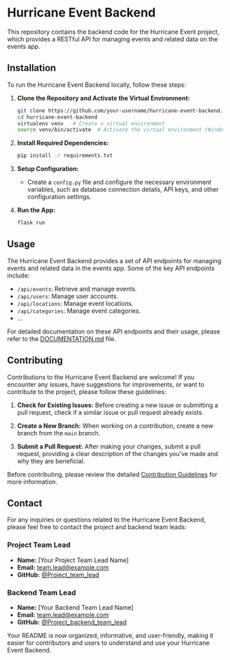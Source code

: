 # Hurricane Event Backend

This repository contains the backend code for the Hurricane Event project, which provides a RESTful API for managing events and related data on the events app.

## Installation

To run the Hurricane Event Backend locally, follow these steps:

1. **Clone the Repository and Activate the Virtual Environment:** 
   ```bash
   git clone https://github.com/your-username/hurricane-event-backend.git
   cd hurricane-event-backend
   virtualenv venv   # Create a virtual environment
   source venv/bin/activate  # Activate the virtual environment (Windows users: use venv\Scripts\activate)
   ```

2. **Install Required Dependencies:** 
   ```bash
   pip install -r requirements.txt
   ```

3. **Setup Configuration:** 
   - Create a `config.py` file and configure the necessary environment variables, such as database connection details, API keys, and other configuration settings.

4. **Run the App:** 
   ```bash
   flask run
   ```

## Usage

The Hurricane Event Backend provides a set of API endpoints for managing events and related data in the events app. Some of the key API endpoints include:

- `/api/events`: Retrieve and manage events.
- `/api/users`: Manage user accounts.
- `/api/locations`: Manage event locations.
- `/api/categories`: Manage event categories.
- ...

For detailed documentation on these API endpoints and their usage, please refer to the [DOCUMENTATION.md](DOCUMENTATION.md) file.

## Contributing

Contributions to the Hurricane Event Backend are welcome! If you encounter any issues, have suggestions for improvements, or want to contribute to the project, please follow these guidelines:

1. **Check for Existing Issues:** Before creating a new issue or submitting a pull request, check if a similar issue or pull request already exists.

2. **Create a New Branch:** When working on a contribution, create a new branch from the `main` branch.

3. **Submit a Pull Request:** After making your changes, submit a pull request, providing a clear description of the changes you've made and why they are beneficial.

Before contributing, please review the detailed [Contribution Guidelines](CONTRIBUTING.md) for more information.

## Contact

For any inquiries or questions related to the Hurricane Event Backend, please feel free to contact the project and backend team leads:

### Project Team Lead

- **Name:** [Your Project Team Lead Name]
- **Email:** team.lead@example.com
- **GitHub:** [@Project_team_lead](https://github.com/Project_team_lead)

### Backend Team Lead

- **Name:** [Your Backend Team Lead Name]
- **Email:** team.lead@example.com
- **GitHub:** [@Project_backend_team_lead](https://github.com/Project_backend_team_lead)

Your README is now organized, informative, and user-friendly, making it easier for contributors and users to understand and use your Hurricane Event Backend.
